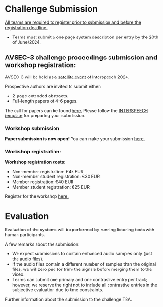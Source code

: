 # Challenge Submission
<u>All teams are required to register prior to submission and before the registration deadline.</u>

- Teams must submit a one page [system description](https://challenge.cogmhear.org/#/getting-started/systems-description) per entry by the 20th of June/2024.


## AVSEC-3 challenge proceedings submission and workshop registration:

AVSEC-3 will be held as a [satellite event](https://interspeech2024.org/satellite/) of Interspeech 2024. 

Prospective authors are invited to submit either: 

- 2-page extended abstracts.
- Full-length papers of 4-6 pages.

The call for papers can be found [here.](call-for-papers.md)
Please follow the [INTERSPEECH template](https://interspeech2024.org/author-resources/) for preparing your submission. 

### Workshop submission

**Paper submission is now open!**
You can make your submission [here.](https://cmt3.research.microsoft.com/AVSEC2024)

### Workshop registration:

**Workshop registration costs:**
- Non-member registration: €45 EUR
- Non-member student registration: €30 EUR
- Member registration: €40 EUR
- Member student registration: €25 EUR

Register for the workshop [here.](https://interspeech2024.org/satellite/)

# Evaluation

Evaluation of the systems will be performed by running listening tests with human participants. 

A few remarks about the submission:

- We expect submissions to contain enhanced audio samples only (just the audio files). 
- If the audio files contain a different number of samples than the original files, we will zero pad (or trim) the signals before merging them to the video.
- Teams can submit one primary and one contrastive entry per track; however, we reserve the right not to include all contrastive entries in the subjective evaluation due to time constraints.


Further information about the submission to the challenge TBA. 

[//]: # (Please submit your entry &#40;or entries&#41; using the Google Form link provided through the mailing list.)



[//]: # (# Journal Special Issue)

[//]: # (In addition to participation at IEEE ASRU, Challenge participants will be invited to contribute to a Journal Special Issue on the topic of Audio-Visual Speech Enhancement that will be announced next year.)
